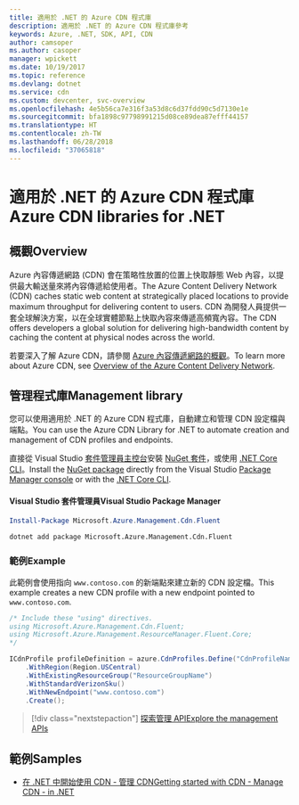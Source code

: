 ```yaml
---
title: 適用於 .NET 的 Azure CDN 程式庫
description: 適用於 .NET 的 Azure CDN 程式庫參考
keywords: Azure, .NET, SDK, API, CDN
author: camsoper
ms.author: casoper
manager: wpickett
ms.date: 10/19/2017
ms.topic: reference
ms.devlang: dotnet
ms.service: cdn
ms.custom: devcenter, svc-overview
ms.openlocfilehash: 4e5b56ca7e316f3a53d8c6d37fdd90c5d7130e1e
ms.sourcegitcommit: bfa1898c97798991215d08ce89dea87efff44157
ms.translationtype: HT
ms.contentlocale: zh-TW
ms.lasthandoff: 06/28/2018
ms.locfileid: "37065818"
---
```

# <a name="azure-cdn-libraries-for-net"></a><span data-ttu-id="700e1-104">適用於 .NET 的 Azure CDN 程式庫</span><span class="sxs-lookup"><span data-stu-id="700e1-104">Azure CDN libraries for .NET</span></span>

## <a name="overview"></a><span data-ttu-id="700e1-105">概觀</span><span class="sxs-lookup"><span data-stu-id="700e1-105">Overview</span></span>

<span data-ttu-id="700e1-106">Azure 內容傳遞網路 (CDN) 會在策略性放置的位置上快取靜態 Web 內容，以提供最大輸送量來將內容傳遞給使用者。</span><span class="sxs-lookup"><span data-stu-id="700e1-106">The Azure Content Delivery Network (CDN) caches static web content at strategically placed locations to provide maximum throughput for delivering content to users.</span></span> <span data-ttu-id="700e1-107">CDN 為開發人員提供一套全球解決方案，以在全球實體節點上快取內容來傳遞高頻寬內容。</span><span class="sxs-lookup"><span data-stu-id="700e1-107">The CDN offers developers a global solution for delivering high-bandwidth content by caching the content at physical nodes across the world.</span></span>

<span data-ttu-id="700e1-108">若要深入了解 Azure CDN，請參閱 [Azure 內容傳遞網路的概觀](https://docs.microsoft.com/azure/cdn/cdn-overview)。</span><span class="sxs-lookup"><span data-stu-id="700e1-108">To learn more about Azure CDN, see [Overview of the Azure Content Delivery Network](https://docs.microsoft.com/azure/cdn/cdn-overview).</span></span>


## <a name="management-library"></a><span data-ttu-id="700e1-109">管理程式庫</span><span class="sxs-lookup"><span data-stu-id="700e1-109">Management library</span></span>

<span data-ttu-id="700e1-110">您可以使用適用於 .NET 的 Azure CDN 程式庫，自動建立和管理 CDN 設定檔與端點。</span><span class="sxs-lookup"><span data-stu-id="700e1-110">You can use the Azure CDN Library for .NET to automate creation and management of CDN profiles and endpoints.</span></span> 

<span data-ttu-id="700e1-111">直接從 Visual Studio [套件管理員主控台][PackageManager]安裝 [NuGet 套件](https://www.nuget.org/packages/Microsoft.Azure.Management.Cdn.Fluent)，或使用 [.NET Core CLI][DotNetCLI]。</span><span class="sxs-lookup"><span data-stu-id="700e1-111">Install the [NuGet package](https://www.nuget.org/packages/Microsoft.Azure.Management.Cdn.Fluent) directly from the Visual Studio [Package Manager console][PackageManager] or with the [.NET Core CLI][DotNetCLI].</span></span>

#### <a name="visual-studio-package-manager"></a><span data-ttu-id="700e1-112">Visual Studio 套件管理員</span><span class="sxs-lookup"><span data-stu-id="700e1-112">Visual Studio Package Manager</span></span>

```powershell
Install-Package Microsoft.Azure.Management.Cdn.Fluent
```

```bash
dotnet add package Microsoft.Azure.Management.Cdn.Fluent
```

### <a name="example"></a><span data-ttu-id="700e1-113">範例</span><span class="sxs-lookup"><span data-stu-id="700e1-113">Example</span></span>

<span data-ttu-id="700e1-114">此範例會使用指向 `www.contoso.com` 的新端點來建立新的 CDN 設定檔。</span><span class="sxs-lookup"><span data-stu-id="700e1-114">This example creates a new CDN profile with a new endpoint pointed to `www.contoso.com`.</span></span>

```csharp
/* Include these "using" directives.
using Microsoft.Azure.Management.Cdn.Fluent;
using Microsoft.Azure.Management.ResourceManager.Fluent.Core;
*/

ICdnProfile profileDefinition = azure.CdnProfiles.Define("CdnProfileName")
    .WithRegion(Region.USCentral)
    .WithExistingResourceGroup("ResourceGroupName")
    .WithStandardVerizonSku()
    .WithNewEndpoint("www.contoso.com")
    .Create();

```

> [!div class="nextstepaction"]
> [<span data-ttu-id="700e1-115">探索管理 API</span><span class="sxs-lookup"><span data-stu-id="700e1-115">Explore the management APIs</span></span>](/dotnet/api/overview/azure/cdn/management)


## <a name="samples"></a><span data-ttu-id="700e1-116">範例</span><span class="sxs-lookup"><span data-stu-id="700e1-116">Samples</span></span>

* [<span data-ttu-id="700e1-117">在 .NET 中開始使用 CDN - 管理 CDN</span><span class="sxs-lookup"><span data-stu-id="700e1-117">Getting started with CDN - Manage CDN - in .NET</span></span>](https://github.com/Azure-Samples/cdn-dotnet-manage-cdn)

[PackageManager]: https://docs.microsoft.com/nuget/tools/package-manager-console
[DotNetCLI]: https://docs.microsoft.com/dotnet/core/tools/dotnet-add-package
